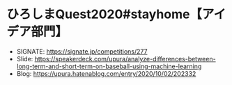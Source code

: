 # ひろしまQuest2020#stayhome【アイデア部門】

- SIGNATE: https://signate.jp/competitions/277
- Slide: https://speakerdeck.com/upura/analyze-differences-between-long-term-and-short-term-on-baseball-using-machine-learning
- Blog: https://upura.hatenablog.com/entry/2020/10/02/202332
